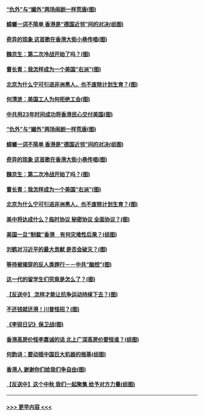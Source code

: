 #### [“仇外”与“媚外”两场闹剧一样荒唐(图)](../pages/p4/907689.md?t=09181822) 
#### [蟑螂一词不简单 香港是“德国近邻”间的对决(组图)](../pages/p4/907618.md?t=09181822) 
#### [奇异的现象 这首歌在香港大街小巷传唱(图)](../pages/p4/907583.md?t=09181822) 
#### [魏京生：第二次冷战开始了吗？(图)](../pages/p4/907581.md?t=09181822) 
#### [曹长青：我怎样成为一个美国“右派”(图)](../pages/p4/907580.md?t=09181822) 
#### [北京为什么宁可引进非洲黑人，也不废除计划生育？(图)](../pages/p4/907577.md?t=09181822) 
#### [何清涟：美国工人为何拒绝工会(图)](../pages/p4/907701.md?t=09181822) 
#### [中共用23年时间成功将香港民心交付美国(图)](../pages/p4/907698.md?t=09181822) 
#### [“仇外”与“媚外”两场闹剧一样荒唐(图)](../pages/p4/907689.md?t=09181822) 
#### [蟑螂一词不简单 香港是“德国近邻”间的对决(组图)](../pages/p4/907618.md?t=09181822) 
#### [奇异的现象 这首歌在香港大街小巷传唱(图)](../pages/p4/907583.md?t=09181822) 
#### [魏京生：第二次冷战开始了吗？(图)](../pages/p4/907581.md?t=09181822) 
#### [曹长青：我怎样成为一个美国“右派”(图)](../pages/p4/907580.md?t=09181822) 
#### [北京为什么宁可引进非洲黑人，也不废除计划生育？(图)](../pages/p4/907577.md?t=09181822) 
#### [美中将达成什么？临时协议 秘密协议 全面协议？(图)](../pages/p4/907576.md?t=09181822) 
#### [美国一旦“制裁”香港　有何灾难性后果？(组图)](../pages/p4/907575.md?t=09181822) 
#### [刘鹤对习近平的最大贡献 是否会破灭？(图)](../pages/p4/907509.md?t=09181822) 
#### [等待被揭穿的反人类罪行－－中共“脑控”(图)](../pages/p4/907167.md?t=09181822) 
#### [这一代的留学生们究竟是怎么了？(图)](../pages/p4/907473.md?t=09181822) 
#### [【反送中】 怎样才能让抗争运动持续下去？(图)](../pages/p4/907466.md?t=09181822) 
#### [不还钱就还港！川普怪招？(图)](../pages/p4/907474.md?t=09181822) 
#### [《李锐日记》保卫战(图)](../pages/p4/907465.md?t=09181822) 
#### [香港高房价怪李嘉诚的话 北上广深高房价要怪谁？(组图)](../pages/p4/907471.md?t=09181822) 
#### [何韵诗：要动摇中国巨大机器的根基(组图)](../pages/p4/907469.md?t=09181822) 
#### [香港人 谢谢你们给我们争自由(图)](../pages/p4/907402.md?t=09181822) 
#### [【反送中】这个中秋 我们一起聚集 给予对方力量(组图)](../pages/p4/907401.md?t=09181822) 

----
#### [ >>> 更早内容 <<< ](../indexes/p4-earlier.md)
